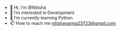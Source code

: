 - 👋 Hi, I’m @Nitisha
- 👀 I’m interested in Development
- 🌱 I’m currently learning Python
- 📫 How to reach me  nitishavarma23723@gmail.com


<!---
Nitisha2723/Nitisha2723 is a ✨ special ✨ repository because its `README.md` (this file) appears on your GitHub profile.
You can click the Preview link to take a look at your changes.
--->
